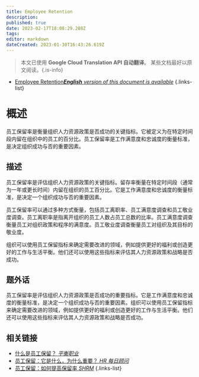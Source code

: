 ```yaml
---
title: Employee Retention
description: 
published: true
date: 2023-02-17T18:08:29.208Z
tags: 
editor: markdown
dateCreated: 2023-01-30T16:43:26.619Z
---
```


> 本文已使用 **Google Cloud Translation API 自动翻译**。
某些文档最好以原文阅读。{.is-info}
- [Employee Retention***English** version of this document is available*](/en/Knowledge-base/Dictionary/employee-retention)
{.links-list}


# 概述
员工保留率是衡量组织人力资源政策是否成功的关键指标。它被定义为在特定时间段内留在组织中的员工的百分比。员工保留率是工作满意度和忠诚度的衡量标准，是决定组织成功与否的重要因素。

## 描述
员工保留率是评估组织人力资源政策的关键指标。留存率衡量在特定时间段（通常为一年或更长时间）内留在组织的员工百分比。它是工作满意度和忠诚度的衡量标准，是决定一个组织成功与否的重要因素。

员工保留率可以通过多种方式衡量，包括员工离职率、员工满意度调查和员工敬业度调查。员工离职率是指离开组织的员工人数占员工总数的比率。员工满意度调查衡量员工对组织政策和程序的满意度。员工敬业度调查衡量员工对组织及其目标的敬业度。

组织可以使用员工保留指标来确定需要改进的领域，例如提供更好的福利或创造更好的工作与生活平衡。他们还可以使用这些指标来评估其人力资源政策和战略是否成功。

## 题外话
员工保留率是评估组织人力资源政策是否成功的重要指标。它是工作满意度和忠诚度的衡量标准，是决定一个组织成功与否的重要因素。组织可以使用员工保留指标来确定需要改进的领域，例如提供更好的福利或创造更好的工作与生活平衡。他们还可以使用这些指标来评估其人力资源政策和战略是否成功。

## 相关链接
- [什么是员工保留？ *平衡职业*](https://www.thebalancecareers.com/what-is-employee-retention-1917930)
- [员工保留：它是什么，为什么重要？ *HR 每日顾问*](https://hrdailyadvisor.blr.com/2019/03/19/employee-retention-what-is-it-and-why-is-it-important/)
- [员工保留：如何提高保留率 *SHRM*](https://www.shrm.org/resourcesandtools/hr-topics/talent-acquisition/pages/employee-retention-how-to-improve-retention.aspx)
{.links-list}